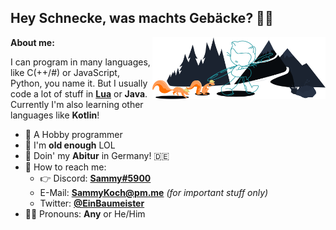 ## Hey Schnecke, was machts Gebäcke? 👩‍🔧

<img width="55%" align="right" alt="Nice forked Github picture" src="https://raw.githubusercontent.com/1Turtle/1Turtle/main/forked-git-header.svg" />
<b>About me:</b>
  
I can program in many languages, like C(++/#) or JavaScript, Python, you name it. 
But I usually code a lot of stuff in [<b>Lua</b>](https://www.lua.org/) or <b>Java</b>. Currently I'm also learning other languages like <b>Kotlin</b>!

- 💾 A Hobby programmer
- 🍺 I'm <b>old enough</b> LOL
- 🌱 Doin' my <b>Abitur</b> in Germany! 🇩🇪
- 🔭 How to reach me:
  - 👉 Discord: <b>[Sammy#5900](https://discord.com/users/310059293435101185)</b>
  - E-Mail: <b>SammyKoch@pm.me</b> *(for important stuff only)*
  - Twitter: [<b>@EinBaumeister</b>](https://twitter.com/einbaumeister)
- 🏳️‍🌈 Pronouns: <b>Any</b> or He/Him
  
##
